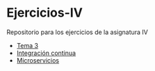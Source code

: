 # Ejercicios-IV
Repositorio para los ejercicios de la asignatura IV

- [Tema 3](https://github.com/miguelfdez99/Ejercicios-IV/blob/main/docs/contenedores.md)
- [Integración continua](https://github.com/miguelfdez99/Ejercicios-IV/blob/main/docs/ic.md)
- [Microservicios](https://github.com/miguelfdez99/Ejercicios-IV/blob/main/docs/microservicios.md)
